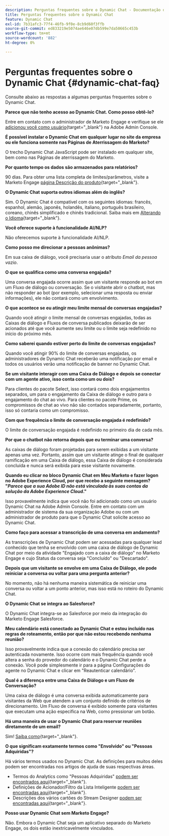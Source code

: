 ```yaml
---
description: Perguntas frequentes sobre o Dynamic Chat - Documentação do Marketo - Documentação do produto
title: Perguntas frequentes sobre o Dynamic Chat
feature: Dynamic Chat
exl-id: 7b31afc3-77f4-46fb-9f0e-8cb9d60f3ffb
source-git-commit: ed833219e5074ae646e07db599e7da50665c453b
workflow-type: tm+mt
source-wordcount: '882'
ht-degree: 0%

---
```


# Perguntas frequentes sobre o Dynamic Chat {#dynamic-chat-faq}

Consulte abaixo as respostas a algumas perguntas frequentes sobre o Dynamic Chat.

**Parece que não tenho acesso ao Dynamic Chat. Como posso obtê-lo?**

Entre em contato com o administrador de Marketo Engage e verifique se ele [adicionou você como usuário](/help/marketo/product-docs/demand-generation/dynamic-chat/setup-and-configuration/add-or-remove-chat-users.md#add-a-chat-user){target="_blank"} na Adobe Admin Console.

**É possível instalar o Dynamic Chat em qualquer lugar no site da empresa ou ele funciona somente nas Páginas de Aterrissagem do Marketo?**

O trecho Dynamic Chat JavaScript pode ser instalado em qualquer site, bem como nas Páginas de aterrissagem do Marketo.

**Por quanto tempo os dados são armazenados para relatórios?**

90 dias. Para obter uma lista completa de limites/parâmetros, visite a Marketo Engage [página Descrição do produto](https://helpx.adobe.com/legal/product-descriptions/adobe-marketo-engage---product-description.html){target="_blank"}.

**O Dynamic Chat suporta outros idiomas além do inglês?**

Sim. O Dynamic Chat é compatível com os seguintes idiomas: francês, espanhol, alemão, japonês, holandês, italiano, português brasileiro, coreano, chinês simplificado e chinês tradicional. Saiba mais em [Alterando o Idioma](/help/marketo/product-docs/demand-generation/dynamic-chat/dynamic-chat-overview.md#changing-the-language){target="_blank"}.

**Você oferece suporte à funcionalidade AI/NLP?**

Não oferecemos suporte à funcionalidade AI/NLP.

**Como posso me direcionar a pessoas anônimas?**

Em sua caixa de diálogo, você precisaria usar o atributo _Email da pessoa vazio_.

**O que se qualifica como uma conversa engajada?**

Uma conversa engajada ocorre assim que um visitante responde ao bot em um Fluxo de diálogo ou conversação. Se o visitante abrir o chatbot, mas não responder ao bot (por exemplo, selecionar uma resposta ou enviar informações), ele não contará como um envolvimento.

**O que acontece se eu atingir meu limite mensal de conversas engajadas?**

Quando você atingir o limite mensal de conversas engajadas, todas as Caixas de diálogo e Fluxos de conversa publicados deixarão de ser acionados até que você aumente seu limite ou o limite seja redefinido no início do próximo mês.

**Como saberei quando estiver perto do limite de conversas engajadas?**

Quando você atingir 90% do limite de conversas engajadas, os administradores de Dynamic Chat receberão uma notificação por email e todos os usuários verão uma notificação de banner no Dynamic Chat.

**Se um visitante interagir com uma Caixa de Diálogo e depois se conectar com um agente ativo, isso conta como um ou dois?**

Para clientes do pacote Select, isso contará como dois engajamentos separados, um para o engajamento da Caixa de diálogo e outro para o engajamento do chat ao vivo. Para clientes no pacote Prime, os compromissos de chat ao vivo não são contados separadamente, portanto, isso só contaria como um compromisso.

**Com que frequência o limite de conversação engajada é redefinido?**

O limite de conversação engajada é redefinido no primeiro dia de cada mês.

**Por que o chatbot não retorna depois que eu terminar uma conversa?**

As caixas de diálogo foram projetadas para serem exibidas a um visitante apenas uma vez. Portanto, assim que um visitante atinge o final de qualquer ramificação em uma Caixa de diálogo, essa Caixa de diálogo é considerada concluída e nunca será exibida para esse visitante novamente.

**Quando eu clicar no bloco Dynamic Chat em Meu Marketo e fazer logon no Adobe Experience Cloud, por que recebo a seguinte mensagem? &quot;_Parece que a sua Adobe ID não está vinculada às suas contas da solução da Adobe Experience Cloud_.&quot;**

Isso provavelmente indica que você não foi adicionado como um usuário Dynamic Chat na Adobe Admin Console. Entre em contato com um administrador de sistema da sua organização Adobe ou com um administrador de produto para que o Dynamic Chat solicite acesso ao Dynamic Chat.

**Como faço para acessar a transcrição de uma conversa em andamento?**

As transcrições de Dynamic Chat podem ser acessadas para qualquer lead conhecido que tenha se envolvido com uma caixa de diálogo de Dynamic Chat por meio da atividade &quot;Engajado com a caixa de diálogo&quot; no Marketo Engage e cujo Status da conversa seja &quot;Concluído&quot; ou &quot;Descartado&quot;.

**Depois que um visitante se envolve em uma Caixa de Diálogo, ele pode reiniciar a conversa ou voltar para uma pergunta anterior?**

No momento, não há nenhuma maneira sistemática de reiniciar uma conversa ou voltar a um ponto anterior, mas isso está no roteiro do Dynamic Chat.

**O Dynamic Chat se integra ao Salesforce?**

O Dynamic Chat integra-se ao Salesforce por meio da integração do Marketo Engage Salesforce.

**Meu calendário está conectado ao Dynamic Chat e estou incluído nas regras de roteamento, então por que não estou recebendo nenhuma reunião?**

Isso provavelmente indica que a conexão do calendário precisa ser autenticada novamente. Isso ocorre com mais frequência quando você altera a senha do provedor do calendário e o Dynamic Chat perde a conexão. Você pode simplesmente ir para a página Configurações do agente no Dynamic Chat e clicar em &quot;Reautenticar calendário&quot;.

**Qual é a diferença entre uma Caixa de Diálogo e um Fluxo de Conversação?**

Uma caixa de diálogo é uma conversa exibida automaticamente para visitantes da Web que atendem a um conjunto definido de critérios de direcionamento. Um Fluxo de conversa é exibido somente para visitantes que executam uma ação específica na Web, como pressionar um botão.

**Há uma maneira de usar o Dynamic Chat para reservar reuniões diretamente de um email?**

Sim! [Saiba como](https://nation.marketo.com/t5/product-blogs/using-dynamic-chat-conversational-flows-for-meeting-booking/ba-p/340936){target="_blank"}.

**O que significam exatamente termos como &quot;Envolvido&quot; ou &quot;Pessoas Adquiridas&quot;?**

Há vários termos usados no Dynamic Chat. As definições para muitos deles podem ser encontradas nos artigos de ajuda de suas respectivas áreas.

* Termos do Analytics como &quot;Pessoas Adquiridas&quot; [podem ser encontrados aqui](/help/marketo/product-docs/demand-generation/dynamic-chat/analytics.md#definitions){target="_blank"}.
* Definições de Acionador/Filtro da Lista Inteligente [podem ser encontradas aqui](/help/marketo/product-docs/demand-generation/dynamic-chat/dynamic-chat-activities.md#definitions){target="_blank"}.
* Descrições dos vários cartões do Stream Designer [podem ser encontradas aqui](/help/marketo/product-docs/demand-generation/dynamic-chat/automated-chat/stream-designer.md#stream-designer-cards){target="_blank"}.

**Posso usar Dynamic Chat sem Marketo Engage?**

Não. Embora o Dynamic Chat seja um aplicativo separado do Marketo Engage, os dois estão inextricavelmente vinculados.
